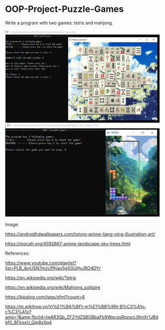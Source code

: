 # OOP-Project-Puzzle-Games

Write a program with two games: tetris and mahjong.


<p float="left">
  <img src="/Game-Interface-Examples/mahjong.png" width="500" height="300"/>
  <img src="/Game-Interface-Examples/tetris.png" width="500" height="300"/> 
</p>

Image:

https://androidhdwallpapers.com/totoro-anime-liang-xing-illustration-art/

https://mocah.org/4592867-anime-landscape-sky-trees.html

References:

https://www.youtube.com/playlist?list=PLB_ibvUSN7mzUffhiay5g5GUHyJRO4DYr

https://en.wikipedia.org/wiki/Tetris

https://en.wikipedia.org/wiki/Mahjong_solitaire

https://kipalog.com/tags/sfml?count=6

https://m.wikihow.vn/Vi%E1%BA%BFt-m%E1%BB%99t-B%C3%A1o-c%C3%A1o?amp=1&amp;fbclid=IwAR3Qb_ZF2YdZSBGBbaFb9WqcgsRqzwzJ9mXr1JBdbf0_BFkxxU_Qjp8xXq4
